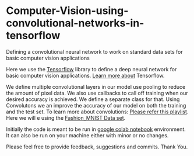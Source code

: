 # Computer-Vision-using-convolutional-networks-in-tensorflow
Defining a convolutional neural network to work on standard data sets for basic computer vision applications 

Here we use the [Tensorflow](https://www.tensorflow.org/) library to define a deep neural network for basic computer vision applications.
[Learn more about](https://www.tensorflow.org/guide) Tensorflow.

We define multiple convolutional layers in our model use pooling to reduce the amount of pixel data. 
We also use callbacks to call off training when our desired accuracy is achieved. We define a separate class for that.
Using Convolutons we an improve the accuracy of our model on both the training and the test set. To learn more about convolutions: 
[Please refer this playlist](https://bit.ly/2UGa7uH).
Here we will e using the [Fashion_MNIST Data set](https://github.com/zalandoresearch/fashion-mnist).

Initially the code is meant to be run in [google colab notebook](https://colab.research.google.com/notebooks/intro.ipynb) environment. It can also be run on your machine either with minor or no changes.

Please feel free to provide feedback, suggestions and commits.
Thank You.


